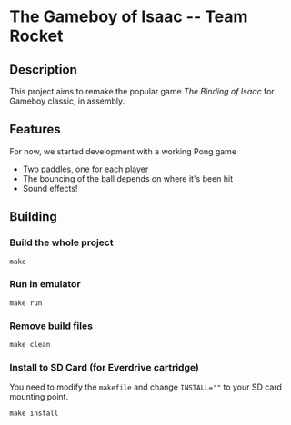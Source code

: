 # The Gameboy of Isaac -- Team Rocket

## Description

This project aims to remake the popular game *The Binding of Isaac* for Gameboy classic, in assembly. 

## Features

For now, we started development with a working Pong game

* Two paddles, one for each player
* The bouncing of the ball depends on where it's been hit
* Sound effects!

## Building

### Build the whole project

	make

### Run in emulator

	make run

### Remove build files

	make clean

### Install to SD Card (for Everdrive cartridge)

You need to modify the `makefile` and change `INSTALL=""` to your SD card mounting point.  
  
	make install
